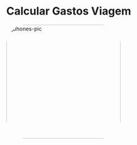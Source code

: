 # Calcular Gastos Viagem
<img align="center" alt="Jhones-pic" height="300" style="border-radius:50px;" src="https://live.staticflickr.com/65535/52018716891_4fedbd7a5b_b.jpg">
